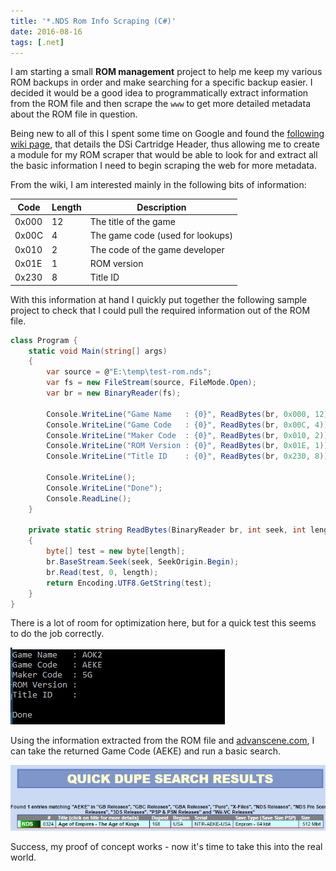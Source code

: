 ```yaml
---
title: '*.NDS Rom Info Scraping (C#)'
date: 2016-08-16
tags: [.net]
---
```

I am starting a small **ROM management** project to help me keep my various ROM backups in order and make searching for a specific backup easier. I decided it would be a good idea to programmatically extract information from the ROM file and then scrape the `www` to get more detailed metadata about the ROM file in question.

Being new to all of this I spent some time on Google and found the [following wiki page](https://dsibrew.org/wiki/DSi_cartridge_header), that details the DSi Cartridge Header, thus allowing me to create a module for my ROM scraper that would be able to look for and extract all the basic information I need to begin scraping the web for more metadata.

From the wiki, I am interested mainly in the following bits of information:

| Code | Length | Description |
| --- | --- | --- |
| 0x000 | 12 | The title of the game |
| 0x00C | 4 | The game code (used for lookups) |
| 0x010 | 2 | The code of the game developer |
| 0x01E | 1 | ROM version |
| 0x230 | 8 | Title ID |

With this information at hand I quickly put together the following sample project to check that I could pull the required information out of the ROM file.

```cs
class Program {
    static void Main(string[] args)
    {
        var source = @"E:\temp\test-rom.nds";
        var fs = new FileStream(source, FileMode.Open);
        var br = new BinaryReader(fs);

        Console.WriteLine("Game Name   : {0}", ReadBytes(br, 0x000, 12));
        Console.WriteLine("Game Code   : {0}", ReadBytes(br, 0x00C, 4));
        Console.WriteLine("Maker Code  : {0}", ReadBytes(br, 0x010, 2));
        Console.WriteLine("ROM Version : {0}", ReadBytes(br, 0x01E, 1));
        Console.WriteLine("Title ID    : {0}", ReadBytes(br, 0x230, 8));

        Console.WriteLine();
        Console.WriteLine("Done");
        Console.ReadLine();
    }

    private static string ReadBytes(BinaryReader br, int seek, int length)
    {
        byte[] test = new byte[length];
        br.BaseStream.Seek(seek, SeekOrigin.Begin);
        br.Read(test, 0, length);
        return Encoding.UTF8.GetString(test);
    }
}
```

There is a lot of room for optimization here, but for a quick test this seems to do the job correctly.

<img src="./001.png" alt="">

Using the information extracted from the ROM file and [advanscene.com](https://advanscene.com/), I can take the returned Game Code (AEKE) and run a basic search.

<img src="./002.png" alt="">

Success, my proof of concept works - now it's time to take this into the real world.
